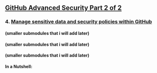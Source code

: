 ## [GitHub Advanced Security Part 2 of 2](https://learn.microsoft.com/en-us/training/paths/github-advanced-security-2/)

### 4. [Manage sensitive data and security policies within GitHub](https://learn.microsoft.com/en-us/training/modules/manage-sensitive-data-security-policies/)

#### (smaller submodules that i will add later)
#### (smaller submodules that i will add later)
#### (smaller submodules that i will add later)

#### In a Nutshell:

